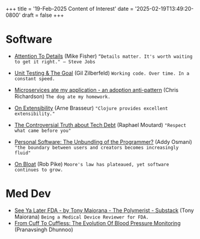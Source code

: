 +++
title = '19-Feb-2025 Content of Interest'
date = '2025-02-19T13:49:20-0800'
draft = false
+++


# Software

-   [Attention To Details](https://mikefisher.substack.com/p/attention-to-details) (Mike Fisher)
    `“Details matter. It's worth waiting to get it right." – Steve Jobs`
-   [Unit Testing & The Goal](https://www.everydayunittesting.com/2025/02/unit-testing-the-goal.html) (Gil Zilberfeld) `Working code. Over time. In a constant speed.`
-   [Microservices ate my application - an adoption anti-pattern](https://microservices.io/post/architecture/2025/02/03/microservices-ate-my-application.html) (Chris Richardson) `The dog ate my homework.`
-   [On Extensibility](https://lambdaisland.com/blog/2025-02-18-on-extensibility) (Arne Brasseur)
    `"Clojure provides excellent extensibility."`

-   [The Controversial Truth about Tech Debt](https://medium.com/@raphael.moutard/the-controversial-truth-about-tech-debt-09ad0f787888) (Raphael Moutard) `"Respect what came before you"`
-   [Personal Software: The Unbundling of the Programmer?](https://addyo.substack.com/p/personal-software-the-unbundling) (Addy Osmani) `"the boundary between users and creators becomes increasingly fluid"`
-   [On Bloat](https://commandcenter.blogspot.com/2025/02/on-bloat-these-are-slides-from-talk-i.html)
    (Rob Pike) `Moore's law has plateaued, yet software continues to grow.`


# Med Dev

-   [See Ya Later FDA - by Tony Maiorana - The Polymerist - Substack](https://www.google.com/url?rct=j&sa=t&url=https://substack.com/home/post/p-157361446%3Futm_campaign%3Dpost%26utm_medium%3Dweb&ct=ga&cd=CAIyGjdmYTYyZTUxM2FiM2QxMmY6Y29tOmVuOlVT&usg=AOvVaw3B14RUn8CgzfrZhBMG_mDi)
    (Tony Maiorana) `Being a Medical Device Reviewer for FDA.`
-   [From Cuff To Cuffless: The Evolution Of Blood Pressure Monitoring](https://medicalfuturist.com/from-cuff-to-digital-the-evolution-of-blood-pressure-monitoring) (Pranavsingh Dhunnoo)

